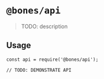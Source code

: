 # `@bones/api`

> TODO: description

## Usage

```
const api = require('@bones/api');

// TODO: DEMONSTRATE API
```
